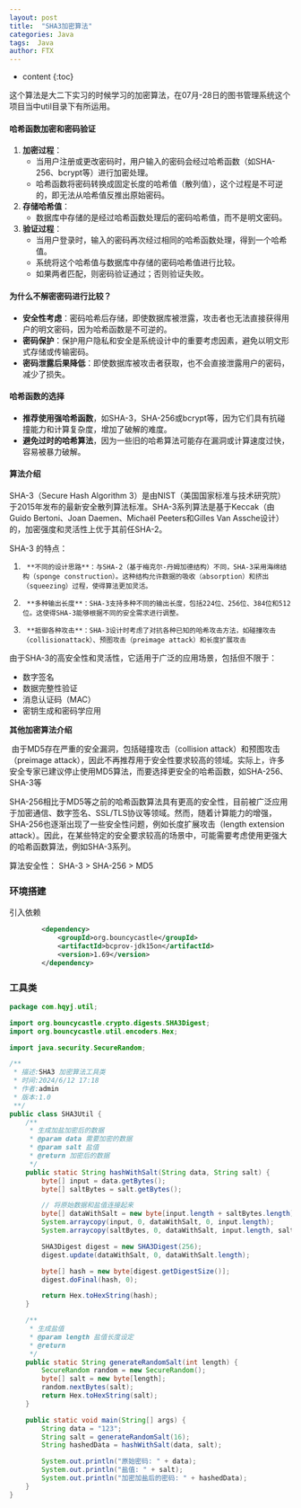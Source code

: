 ```yaml
---
layout: post
title:  "SHA3加密算法"
categories: Java
tags:  Java
author: FTX
---
```


* content
{:toc}

这个算法是大二下实习的时候学习的加密算法，在07月-28日的图书管理系统这个项目当中util目录下有所运用。
#### 哈希函数加密和密码验证

1. **加密过程**：
   - 当用户注册或更改密码时，用户输入的密码会经过哈希函数（如SHA-256、bcrypt等）进行加密处理。
   - 哈希函数将密码转换成固定长度的哈希值（散列值），这个过程是不可逆的，即无法从哈希值反推出原始密码。
2. **存储哈希值**：
   - 数据库中存储的是经过哈希函数处理后的密码哈希值，而不是明文密码。
3. **验证过程**：
   - 当用户登录时，输入的密码再次经过相同的哈希函数处理，得到一个哈希值。
   - 系统将这个哈希值与数据库中存储的密码哈希值进行比较。
   - 如果两者匹配，则密码验证通过；否则验证失败。





#### 为什么不解密密码进行比较？

- **安全性考虑**：密码哈希后存储，即使数据库被泄露，攻击者也无法直接获得用户的明文密码，因为哈希函数是不可逆的。
- **密码保护**：保护用户隐私和安全是系统设计中的重要考虑因素，避免以明文形式存储或传输密码。
- **密码泄露后果降低**：即使数据库被攻击者获取，也不会直接泄露用户的密码，减少了损失。

#### 哈希函数的选择

- **推荐使用强哈希函数**，如SHA-3，SHA-256或bcrypt等，因为它们具有抗碰撞能力和计算复杂度，增加了破解的难度。
- **避免过时的哈希算法**，因为一些旧的哈希算法可能存在漏洞或计算速度过快，容易被暴力破解。





#### 算法介绍

   SHA-3（Secure Hash Algorithm 3）是由NIST（美国国家标准与技术研究院）于2015年发布的最新安全散列算法标准。SHA-3系列算法是基于Keccak（由Guido Bertoni、Joan Daemen、Michaël Peeters和Gilles Van Assche设计）的，加密强度和灵活性上优于其前任SHA-2。

SHA-3 的特点：

1.      **不同的设计思路**：与SHA-2（基于梅克尔-丹姆加德结构）不同，SHA-3采用海绵结构（sponge construction）。这种结构允许数据的吸收（absorption）和挤出（squeezing）过程，使得算法更加灵活。

2.      **多种输出长度**：SHA-3支持多种不同的输出长度，包括224位、256位、384位和512位。这使得SHA-3能够根据不同的安全需求进行调整。

3.      **抵御各种攻击**：SHA-3设计时考虑了对抗各种已知的哈希攻击方法，如碰撞攻击（collisionattack）、预图攻击（preimage attack）和长度扩展攻击



由于SHA-3的高安全性和灵活性，它适用于广泛的应用场景，包括但不限于：

- 数字签名
- 数据完整性验证
- 消息认证码（MAC）
- 密钥生成和密码学应用

**其他加密算法介绍**

​      由于MD5存在严重的安全漏洞，包括碰撞攻击（collision attack）和预图攻击（preimage attack），因此不再推荐用于安全性要求较高的领域。实际上，许多安全专家已建议停止使用MD5算法，而要选择更安全的哈希函数，如SHA-256、SHA-3等

​       SHA-256相比于MD5等之前的哈希函数算法具有更高的安全性，目前被广泛应用于加密通信、数字签名、SSL/TLS协议等领域。然而，随着计算能力的增强，SHA-256也逐渐出现了一些安全性问题，例如长度扩展攻击（length extension attack）。因此，在某些特定的安全要求较高的场景中，可能需要考虑使用更强大的哈希函数算法，例如SHA-3系列。

算法安全性： SHA-3  > SHA-256 > MD5

### 环境搭建

引入依赖

```xml
        <dependency>
            <groupId>org.bouncycastle</groupId>
            <artifactId>bcprov-jdk15on</artifactId>
            <version>1.69</version>
        </dependency>
```



### 工具类

```java
package com.hqyj.util;

import org.bouncycastle.crypto.digests.SHA3Digest;
import org.bouncycastle.util.encoders.Hex;

import java.security.SecureRandom;

/**
 * 描述:SHA3 加密算法工具类
 * 时间:2024/6/12 17:18
 * 作者:admin
 * 版本:1.0
 **/
public class SHA3Util {
    /**
     * 生成加盐加密后的数据
     * @param data 需要加密的数据
     * @param salt 盐值
     * @return 加密后的数据
     */
    public static String hashWithSalt(String data, String salt) {
        byte[] input = data.getBytes();
        byte[] saltBytes = salt.getBytes();

        // 将原始数据和盐值连接起来
        byte[] dataWithSalt = new byte[input.length + saltBytes.length];
        System.arraycopy(input, 0, dataWithSalt, 0, input.length);
        System.arraycopy(saltBytes, 0, dataWithSalt, input.length, saltBytes.length);

        SHA3Digest digest = new SHA3Digest(256);
        digest.update(dataWithSalt, 0, dataWithSalt.length);

        byte[] hash = new byte[digest.getDigestSize()];
        digest.doFinal(hash, 0);

        return Hex.toHexString(hash);
    }

    /**
     * 生成盐值
     * @param length 盐值长度设定
     * @return
     */
    public static String generateRandomSalt(int length) {
        SecureRandom random = new SecureRandom();
        byte[] salt = new byte[length];
        random.nextBytes(salt);
        return Hex.toHexString(salt);
    }

    public static void main(String[] args) {
        String data = "123";
        String salt = generateRandomSalt(16);
        String hashedData = hashWithSalt(data, salt);

        System.out.println("原始密码: " + data);
        System.out.println("盐值: " + salt);
        System.out.println("加密加盐后的密码: " + hashedData);
    }
}
```

